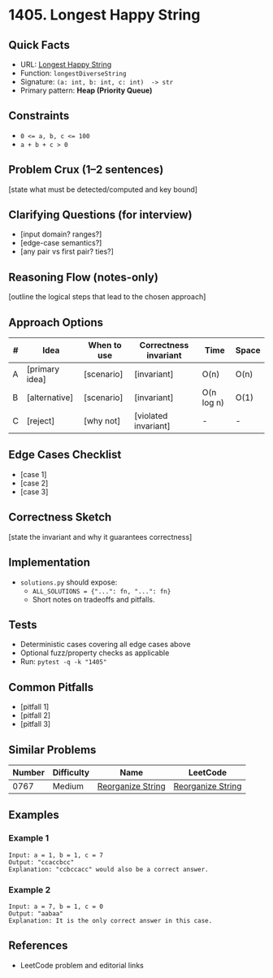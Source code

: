 # 1405. Longest Happy String

## Quick Facts

- URL: [Longest Happy String](https://leetcode.com/problems/longest-happy-string/)
- Function: `longestDiverseString`
- Signature: `(a: int, b: int, c: int)  -> str`
- Primary pattern: **Heap (Priority Queue)**

## Constraints

- `0 <= a, b, c <= 100`
- `a + b + c > 0`

## Problem Crux (1–2 sentences)

[state what must be detected/computed and key bound]

## Clarifying Questions (for interview)

- [input domain? ranges?]
- [edge-case semantics?]
- [any pair vs first pair? ties?]

## Reasoning Flow (notes-only)

[outline the logical steps that lead to the chosen approach]

## Approach Options

| # | Idea | When to use | Correctness invariant | Time | Space |
|---|------|-------------|-----------------------|------|-------|
| A | [primary idea] | [scenario] | [invariant] | O(n) | O(n) |
| B | [alternative] | [scenario] | [invariant] | O(n log n) | O(1) |
| C | [reject] | [why not] | [violated invariant] | - | - |

## Edge Cases Checklist

- [case 1]
- [case 2]
- [case 3]

## Correctness Sketch

[state the invariant and why it guarantees correctness]

## Implementation

- `solutions.py` should expose:
  - `ALL_SOLUTIONS = {"...": fn, "...": fn}`
  - Short notes on tradeoffs and pitfalls.

## Tests

- Deterministic cases covering all edge cases above
- Optional fuzz/property checks as applicable
- Run: `pytest -q -k "1405"`

## Common Pitfalls

- [pitfall 1]
- [pitfall 2]
- [pitfall 3]

## Similar Problems

| Number | Difficulty | Name | LeetCode |
|---|---|---|---|
| 0767 | Medium | [Reorganize String](../0767-reorganize-string/readme.md) | [Reorganize String](https://leetcode.com/problems/reorganize-string/) |

## Examples

### Example 1

```text
Input: a = 1, b = 1, c = 7
Output: "ccaccbcc"
Explanation: "ccbccacc" would also be a correct answer.
```

### Example 2

```text
Input: a = 7, b = 1, c = 0
Output: "aabaa"
Explanation: It is the only correct answer in this case.
```

## References

- LeetCode problem and editorial links

